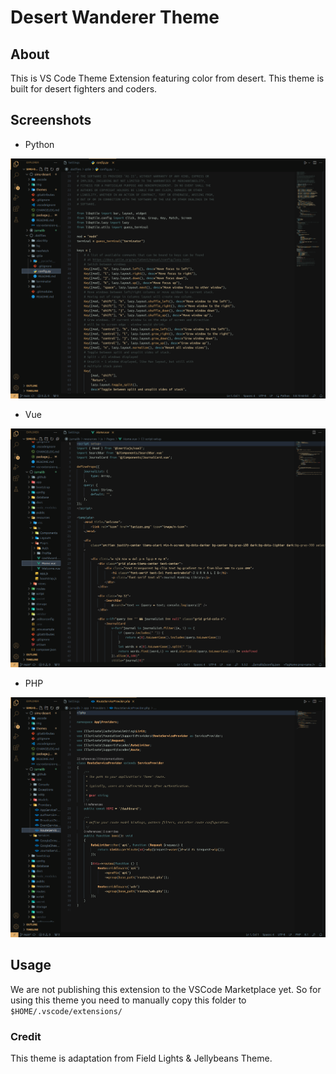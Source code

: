 # Desert Wanderer Theme

## About

This is VS Code Theme Extension featuring color from desert. This theme is built for desert fighters and coders.

## Screenshots

- Python

![python example](./img/python.png)

- Vue

![vue example](./img/vue.png)

- PHP

![php example](./img/php.png)

## Usage

We are not publishing this extension to the VSCode Marketplace yet. So for using this theme you need to manually copy this folder to `$HOME/.vscode/extensions/`

### Credit

This theme is adaptation from Field Lights & Jellybeans Theme.